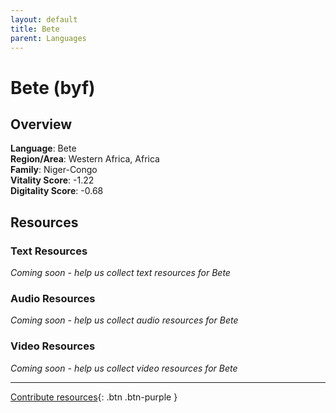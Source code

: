 ```yaml
---
layout: default
title: Bete
parent: Languages
---
```


# Bete (byf)

## Overview

**Language**: Bete  
**Region/Area**: Western Africa, Africa  
**Family**: Niger-Congo  
**Vitality Score**: -1.22  
**Digitality Score**: -0.68  

## Resources

### Text Resources
*Coming soon - help us collect text resources for Bete*

### Audio Resources
*Coming soon - help us collect audio resources for Bete*

### Video Resources
*Coming soon - help us collect video resources for Bete*

---

[Contribute resources](https://fairtrain.github.io/){: .btn .btn-purple }
